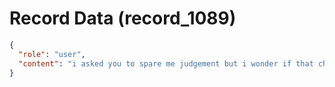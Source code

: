 # Record Data (record_1089)

```json
{
  "role": "user",
  "content": "i asked you to spare me judgement but i wonder if that changed your answer or do you ahve conerns or things you want to tell me?\n"
}
```
